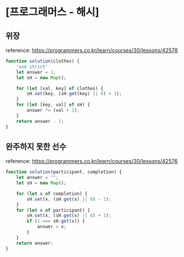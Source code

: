 # [프로그래머스 - 해시]

## 위장

reference: https://programmers.co.kr/learn/courses/30/lessons/42578

```js
function solution(clothes) {
    'use strict'
    let answer = 1;
    let sH = new Map();

    for (let [val, key] of clothes) {
        sH.set(key, (sH.get(key) || 0) + 1);
    }
    for (let [key, val] of sH) {
        answer *= (val + 1);
    }
    return answer - 1;
}
```

## 완주하지 못한 선수

reference: https://programmers.co.kr/learn/courses/30/lessons/42576

```js
function solution(participant, completion) {
    let answer = "";
    let sH = new Map();

    for (let x of completion) {
        sH.set(x, (sH.get(x) || 0) - 1);
    }
    for (let x of participant) {
        sH.set(x, (sH.get(x) || 0) + 1);
        if (1 === sH.get(x)) {
            answer = x;
        }
    }
    return answer;
}
```
